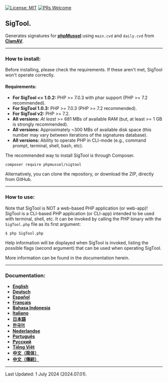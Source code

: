 [![License: MIT](https://img.shields.io/badge/License-MIT-green.svg)](https://opensource.org/licenses/MIT)
[![PRs Welcome](https://img.shields.io/badge/PRs-Welcome-brightgreen.svg)](http://makeapullrequest.com)

## SigTool.
Generates signatures for **[phpMussel](https://github.com/phpMussel/phpMussel)** using `main.cvd` and `daily.cvd` from **[ClamAV](https://www.clamav.net/)**.

---


### How to install:

Before installing, please check the requirements. If these aren't met, SigTool won't operate correctly.

#### Requirements:
- __For SigTool &lt;= 1.0.2:__ PHP &gt;= 7.0.3 with phar support (PHP &gt;= 7.2 recommended).
- __For SigTool 1.0.3:__ PHP &gt;= 7.0.3 (PHP &gt;= 7.2 recommended).
- __For SigTool v2:__ PHP &gt;= 7.2.
- __All versions:__ *At least* &gt;= 681 MBs of available RAM (but, at least &gt;= 1 GB is strongly recommended).
- __All versions:__ Approximately ~300 MBs of available disk space (this number may vary between iterations of the signatures database).
- __All versions:__ Ability to operate PHP in CLI-mode (e.g., command prompt, terminal, shell, bash, etc).

The recommended way to install SigTool is through Composer.

`composer require phpmussel/sigtool`

Alternatively, you can clone the repository, or download the ZIP, directly from GitHub.

---


### How to use:

Note that SigTool is NOT a web-based PHP application (or web-app)! SigTool is a CLI-based PHP application (or CLI-app) intended to be used with terminal, shell, etc. It can be invoked by calling the PHP binary with the `SigTool.php` file as its first argument:

`$ php SigTool.php`

Help information will be displayed when SigTool is invoked, listing the possible flags (second argument) that can be used when operating SigTool.

More information can be found in the documentation herein.

---


### Documentation:
- **[English](https://github.com/phpMussel/SigTool/blob/master/_docs/readme.en.md)**
- **[Deutsch](https://github.com/phpMussel/SigTool/blob/master/_docs/readme.de.md)**
- **[Español](https://github.com/phpMussel/SigTool/blob/master/_docs/readme.es.md)**
- **[Français](https://github.com/phpMussel/SigTool/blob/master/_docs/readme.fr.md)**
- **[Bahasa Indonesia](https://github.com/phpMussel/SigTool/blob/master/_docs/readme.id.md)**
- **[Italiano](https://github.com/phpMussel/SigTool/blob/master/_docs/readme.it.md)**
- **[日本語](https://github.com/phpMussel/SigTool/blob/master/_docs/readme.ja.md)**
- **[한국어](https://github.com/phpMussel/SigTool/blob/master/_docs/readme.ko.md)**
- **[Nederlandse](https://github.com/phpMussel/SigTool/blob/master/_docs/readme.nl.md)**
- **[Português](https://github.com/phpMussel/SigTool/blob/master/_docs/readme.pt.md)**
- **[Русский](https://github.com/phpMussel/SigTool/blob/master/_docs/readme.ru.md)**
- **[Tiếng Việt](https://github.com/phpMussel/SigTool/blob/master/_docs/readme.vi.md)**
- **[中文（简体）](https://github.com/phpMussel/SigTool/blob/master/_docs/readme.zh-Hans.md)**
- **[中文（傳統）](https://github.com/phpMussel/SigTool/blob/master/_docs/readme.zh-Hant.md)**

---


Last Updated: 1 July 2024 (2024.07.01).
